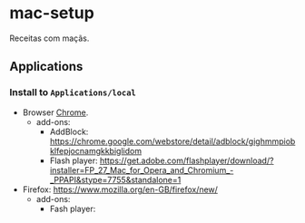 # mac-setup
Receitas com maçãs.

## Applications

### Install to `Applications/local`
- Browser [Chrome](https://www.google.com/chrome/browser/features.html).
  - add-ons:
    - AddBlock: https://chrome.google.com/webstore/detail/adblock/gighmmpiobklfepjocnamgkkbiglidom
    - Flash player: https://get.adobe.com/flashplayer/download/?installer=FP_27_Mac_for_Opera_and_Chromium_-_PPAPI&stype=7755&standalone=1
- Firefox: https://www.mozilla.org/en-GB/firefox/new/
  - add-ons:
    - Fash player: 

